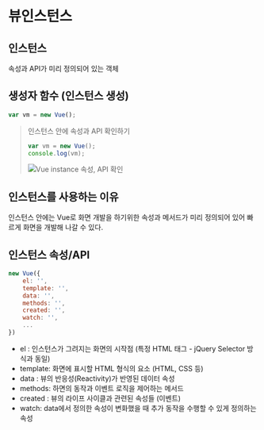 # 뷰인스턴스

## 인스턴스
속성과 API가 미리 정의되어 있는 객체

## 생성자 함수 (인스턴스 생성)
```js
var vm = new Vue();
```

>인스턴스 안에 속성과 API 확인하기
>```js
>var vm = new Vue();
>console.log(vm);
>```
> 
>![Vue instance 속성, API 확인](/learning-note/instance_01.png)

## 인스턴스를 사용하는 이유
인스턴스 안에는 Vue로 화면 개발을 하기위한 속성과 메서드가 미리 정의되어 있어 빠르게 화면을 개발해 나갈 수 있다.

## 인스턴스 속성/API

```js
new Vue({
    el: '',
    template: '',
    data: '',
    methods: '',
    created: '',
    watch: '',
    ...
})
```
- el : 인스턴스가 그려지는 화면의 시작점 (특정 HTML 태그 - jQuery Selector 방식과 동일)
- template: 화면에 표시할 HTML 형식의 요소 (HTML, CSS 등)
- data : 뷰의 반응성(Reactivity)가 반영된 데이터 속성
- methods: 하면의 동작과 이벤트 로직을 제어하는 메서드
- created : 뷰의 라이프 사이클과 관련된 속성들 (이벤트)
- watch: data에서 정의한 속성이 변화했을 때 추가 동작을 수행할 수 있게 정의하는 속성

